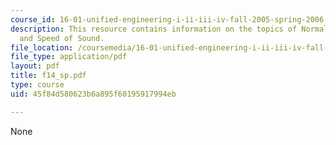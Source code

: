 ```yaml
---
course_id: 16-01-unified-engineering-i-ii-iii-iv-fall-2005-spring-2006
description: This resource contains information on the topics of Normal Shock Waves
  and Speed of Sound.
file_location: /coursemedia/16-01-unified-engineering-i-ii-iii-iv-fall-2005-spring-2006/45f84d580623b6a895f60195917994eb_f14_sp.pdf
file_type: application/pdf
layout: pdf
title: f14_sp.pdf
type: course
uid: 45f84d580623b6a895f60195917994eb

---
```

None